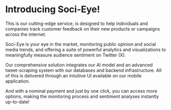 # Introducing Soci-Eye!

This is our cutting-edge service, is designed to help individuals and companies track customer feedback on their new products or campaigns across the internet.

Soci-Eye is your eye in the market, monitoring public opinion and social media trends, and offering a suite of powerful analytics and visualizations to meaningfully measure audience sentiment on Twitter (X).

Our comprehensive solution integrates our AI model and an advanced tweet-scraping system with our databases and backend infrastructure. All of this is delivered through an intuitive UI available on our mobile application.

And with a nominal payment and just by one click, you can access more options, making the monitoring process and sentiment analyses instantly up-to-date!
